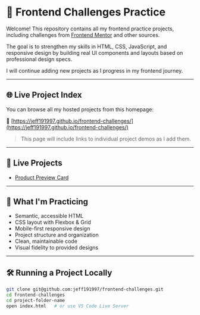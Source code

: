 # 🧪 Frontend Challenges Practice

Welcome! This repository contains all my frontend practice projects, including challenges from [Frontend Mentor](https://www.frontendmentor.io/) and other sources.

The goal is to strengthen my skills in HTML, CSS, JavaScript, and responsive design by building real UI components and layouts based on professional design specs.

I will continue adding new projects as I progress in my frontend journey.

---

## 🌐 Live Project Index

You can browse all my hosted projects from this homepage:

🔗 [https://jeff191997.github.io/frontend-challenges/](https://jeff191997.github.io/frontend-challenges/)

> This page will include links to individual project demos as I add them.

---

## 🚀 Live Projects

- [Product Preview Card](https://jeff191997.github.io/frontend-challenges/product-preview-card-component-main/)
<!-- Add more as you complete them -->

---

## 🧠 What I'm Practicing

- Semantic, accessible HTML
- CSS layout with Flexbox & Grid
- Mobile-first responsive design
- Project structure and organization
- Clean, maintainable code
- Visual fidelity to provided designs

---

## 🛠 Running a Project Locally

```bash
git clone git@github.com:jeff191997/frontend-challenges.git
cd frontend-challenges
cd project-folder-name
open index.html   # or use VS Code Live Server
